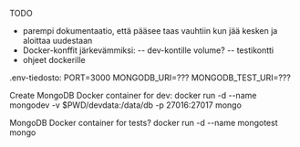 TODO

- parempi dokumentaatio, että pääsee taas vauhtiin kun jää kesken ja aloittaa uudestaan
- Docker-konffit järkevämmiksi:
  -- dev-kontille volume?
  -- testikontti
- ohjeet dockerille

.env-tiedosto:
PORT=3000
MONGODB_URI=???
MONGODB_TEST_URI=???

Create MongoDB Docker container for dev:
docker run -d --name mongodev -v $PWD/devdata:/data/db -p 27016:27017 mongo

MongoDB Docker container for tests?
docker run -d --name mongotest mongo